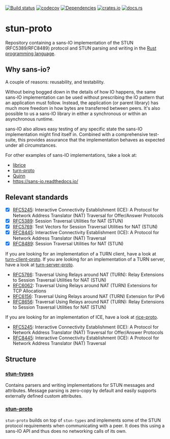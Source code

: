 [![Build status](https://github.com/ystreet/stun-proto/actions/workflows/rust.yml/badge.svg?branch=main)](https://github.com/ystreet/stun-proto/actions)
[![codecov](https://codecov.io/gh/ystreet/stun-proto/branch/main/graph/badge.svg)](https://codecov.io/gh/ystreet/stun-proto)
[![Dependencies](https://deps.rs/repo/github/ystreet/stun-proto/status.svg)](https://deps.rs/repo/github/ystreet/stun-proto)
[![crates.io](https://img.shields.io/crates/v/stun-proto.svg)](https://crates.io/crates/stun-proto)
[![docs.rs](https://docs.rs/stun-proto/badge.svg)](https://docs.rs/stun-proto)

# stun-proto

Repository containing a sans-IO implementation of the STUN (RFC5389/RFC8489) protocol
and STUN parsing and writing in the [Rust programming language](https://www.rust-lang.org/).

## Why sans-io?

A couple of reasons: reusability, and testability.

Without being bogged down in the details of how IO happens, the same sans-IO
implementation can be used without prescribing the IO pattern that an application
must follow. Instead, the application (or parent library) has much more freedom
in how bytes are transferred between peers. It's also possible to us a sans-IO
library in either a synchronous or within an asynchronous runtime.

sans-IO also allows easy testing of any specific state the sans-IO
implementation might find itself in. Combined with a comprehensive test-suite,
this provides assurance that the implementation behaves as expected under all
circumstances.

For other examples of sans-IO implementations, take a look at:
- [librice](https://github.com/ystreet/librice)
- [turn-proto](https://github.com/ystreet/turn-proto)
- [Quinn](https://github.com/quinn-rs/quinn/)
- https://sans-io.readthedocs.io/

## Relevant standards

 - [x] [RFC5245](https://tools.ietf.org/html/rfc5245):
   Interactive Connectivity Establishment (ICE): A Protocol for Network Address
   Translator (NAT) Traversal for Offer/Answer Protocols
 - [x] [RFC5389](https://tools.ietf.org/html/rfc5389):
   Session Traversal Utilities for NAT (STUN)
 - [x] [RFC5769](https://tools.ietf.org/html/rfc5769):
   Test Vectors for Session Traversal Utilities for NAT (STUN)
 - [x] [RFC8445](https://tools.ietf.org/html/rfc8445):
   Interactive Connectivity Establishment (ICE): A Protocol for Network Address
   Translator (NAT) Traversal
 - [x] [RFC8489](https://tools.ietf.org/html/rfc8489):
   Session Traversal Utilities for NAT (STUN)

If you are looking for an implementation of a TURN client, have a look at
[turn-client-proto](https://docs.rs/turn-client-proto/latest/turn_client_proto).
If you are looking for an implementation of a TURN server, have a look at
[turn-server-proto](https://docs.rs/turn-server-proto/latest/turn_server_proto).

 - [RFC5766](https://tools.ietf.org/html/rfc5766):
   Traversal Using Relays around NAT (TURN): Relay Extensions to Session
   Traversal Utilities for NAT (STUN)
 - [RFC6062](https://tools.ietf.org/html/rfc6062):
   Traversal Using Relays around NAT (TURN) Extensions for TCP Allocations
 - [RFC6156](https://tools.ietf.org/html/rfc6156):
   Traversal Using Relays around NAT (TURN) Extension for IPv6
 - [RFC8656](https://tools.ietf.org/html/rfc8656):
   Traversal Using Relays around NAT (TURN): Relay Extensions to Session
   Traversal Utilities for NAT (STUN)

If you are looking for an implementation of ICE, have a look at
[rice-proto](https://docs.rs/rice-proto/latest/rice_proto).

 - [RFC5245](https://tools.ietf.org/html/rfc5245):
   Interactive Connectivity Establishment (ICE): A Protocol for Network Address
   Translator (NAT) Traversal for Offer/Answer Protocols
 - [RFC8445](https://tools.ietf.org/html/rfc8445):
   Interactive Connectivity Establishment (ICE): A Protocol for Network Address
   Translator (NAT) Traversal

## Structure

### [stun-types](https://github.com/ystreet/stun-proto/tree/main/stun-types)

Contains parsers and writing implementations for STUN messages and attributes.
Message parsing is zero-copy by default and easily supports externally defined
custom attributes.

### [stun-proto](https://github.com/ystreet/stun-proto/tree/main/stun-proto)

`stun-proto` builds on top of `stun-types` and implements some of the
STUN protocol requirements when communicating with a peer. It does this using a
sans-IO API and thus does no networking calls of its own.
